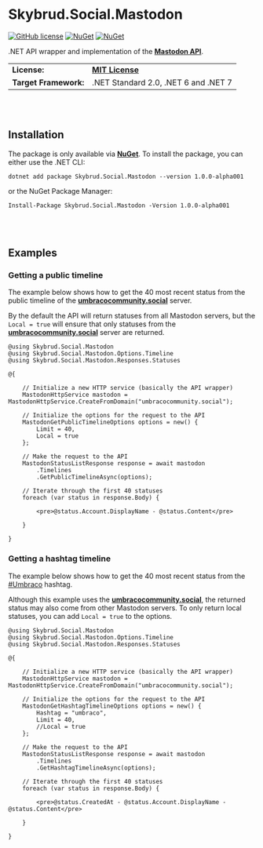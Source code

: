 # Skybrud.Social.Mastodon

[![GitHub license](https://img.shields.io/badge/license-MIT-blue.svg)](https://github.com/abjerner/Skybrud.Social.Mastodon/blob/v1/main/LICENSE.md)
[![NuGet](https://img.shields.io/nuget/vpre/Skybrud.Social.Mastodon.svg)](https://www.nuget.org/packages/Skybrud.Social.Mastodon)
[![NuGet](https://img.shields.io/nuget/dt/Skybrud.Social.Mastodon.svg)](https://www.nuget.org/packages/Skybrud.Social.Mastodon)


.NET API wrapper and implementation of the [**Mastodon API**](https://docs.joinmastodon.org/client/intro/).

<table>
  <tr>
    <td><strong>License:</strong></td>
    <td><a href="https://github.com/abjerner/Skybrud.Social.Mastodon/blob/v1/main/LICENSE.md"><strong>MIT License</strong></a></td>
  </tr>
  <tr>
    <td><strong>Target Framework:</strong></td>
    <td>
      .NET Standard 2.0, .NET 6 and .NET 7
    </td>
  </tr>
</table>





<br /><br />

## Installation

The package is only available via [**NuGet**](https://www.nuget.org/packages/Skybrud.Social.Mastodon/1.0.0-alpha001). To install the package, you can either use the .NET CLI:

```
dotnet add package Skybrud.Social.Mastodon --version 1.0.0-alpha001
```

or the NuGet Package Manager:

```
Install-Package Skybrud.Social.Mastodon -Version 1.0.0-alpha001
```




<br /><br />

## Examples

### Getting a public timeline

The example below shows how to get the 40 most recent status from the public timeline of the [**umbracocommunity.social**](https://umbracocommunity.social/) server.

By the default the API will return statuses from all Mastodon servers, but the `Local = true` will ensure that only statuses from the [**umbracocommunity.social**](https://umbracocommunity.social/) server are returned.

```cshtml
@using Skybrud.Social.Mastodon
@using Skybrud.Social.Mastodon.Options.Timeline
@using Skybrud.Social.Mastodon.Responses.Statuses

@{

    // Initialize a new HTTP service (basically the API wrapper)
    MastodonHttpService mastodon = MastodonHttpService.CreateFromDomain("umbracocommunity.social");

    // Initialize the options for the request to the API
    MastodonGetPublicTimelineOptions options = new() {
        Limit = 40,
        Local = true
    };

    // Make the request to the API
    MastodonStatusListResponse response = await mastodon
        .Timelines
        .GetPublicTimelineAsync(options);

    // Iterate through the first 40 statuses
    foreach (var status in response.Body) {

        <pre>@status.Account.DisplayName - @status.Content</pre>

    }

}
```

### Getting a hashtag timeline

The example below shows how to get the 40 most recent status from the [#Umbraco](https://umbracocommunity.social/tags/Umbraco) hashtag.

Although this example uses the [**umbracocommunity.social**](https://umbracocommunity.social/), the returned status may also come from other Mastodon servers. To only return local statuses, you can add `Local = true` to the options.

```cshtml
@using Skybrud.Social.Mastodon
@using Skybrud.Social.Mastodon.Options.Timeline
@using Skybrud.Social.Mastodon.Responses.Statuses

@{

    // Initialize a new HTTP service (basically the API wrapper)
    MastodonHttpService mastodon = MastodonHttpService.CreateFromDomain("umbracocommunity.social");

    // Initialize the options for the request to the API
    MastodonGetHashtagTimelineOptions options = new() {
        Hashtag = "umbraco",
        Limit = 40,
        //Local = true
    };

    // Make the request to the API
    MastodonStatusListResponse response = await mastodon
        .Timelines
        .GetHashtagTimelineAsync(options);

    // Iterate through the first 40 statuses
    foreach (var status in response.Body) {

        <pre>@status.CreatedAt - @status.Account.DisplayName - @status.Content</pre>

    }

}
```

